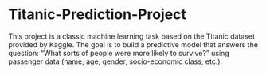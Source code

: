 # Titanic-Prediction-Project
This project is a classic machine learning task based on the Titanic dataset provided by Kaggle. The goal is to build a predictive model that answers the question: “What sorts of people were more likely to survive?” using passenger data (name, age, gender, socio-economic class, etc.).
